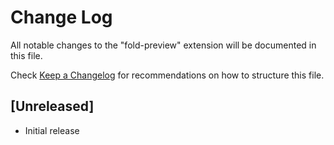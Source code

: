 # Change Log

All notable changes to the "fold-preview" extension will be documented in this file.

Check [Keep a Changelog](http://keepachangelog.com/) for recommendations on how to structure this file.

## [Unreleased]

- Initial release